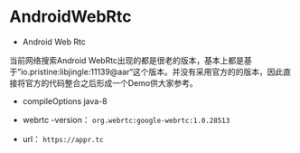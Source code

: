 # AndroidWebRtc
- Android Web Rtc

当前网络搜索Android WebRtc出现的都是很老的版本，基本上都是基于”io.pristine:libjingle:11139@aar“这个版本。并没有采用官方的的版本，因此直接将官方的代码整合之后形成一个Demo供大家参考。

- compileOptions java-8

- webrtc -version： `org.webrtc:google-webrtc:1.0.28513`

- url：  `https://appr.tc`
